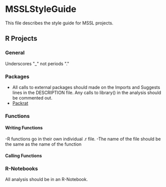 # MSSLStyleGuide

This file describes the style guide for MSSL projects.

## R Projects

### General

Underscores "_" not periods "."

### Packages

- All calls to external packages should made on the Imports and Suggests lines in the DESCRIPTION file. Any calls to library() in the analysis should be commented out.
- [Packrat](https://rstudio.github.io/packrat/)

### Functions

#### Writing Functions

-R functions go in their own individual .r file.
-The name of the file should be the same as the name of the function

#### Calling Functions



### R-Notebooks

All analysis should be in an R-Notebook.

